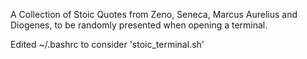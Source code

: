 A Collection of Stoic Quotes from Zeno, Seneca, Marcus Aurelius and Diogenes, to be randomly presented when opening a terminal.

Edited ~/.bashrc to consider 'stoic_terminal.sh'
